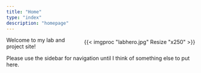 ```yaml
---
title: "Home"
type: "index"
description: "homepage"
---
```

<div style="float: right; padding: 5px">
{{< imgproc "labhero.jpg" Resize "x250" >}}
</div>

Welcome to my lab and project site!

Please use the sidebar for navigation until I think of something else to put here.

<div style="clear: both" />
